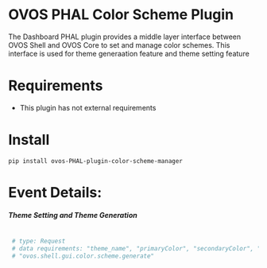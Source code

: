 # OVOS PHAL Color Scheme Plugin

The Dashboard PHAL plugin provides a middle layer interface between OVOS Shell and OVOS Core to set and manage color schemes. This interface is used for theme generaation feature and theme setting feature

# Requirements
- This plugin has not external requirements

# Install
`pip install ovos-PHAL-plugin-color-scheme-manager`

# Event Details:

##### Theme Setting and Theme Generation

``` python

 # type: Request
 # data requirements: "theme_name", "primaryColor", "secondaryColor", "textColor"
 # "ovos.shell.gui.color.scheme.generate"

```

